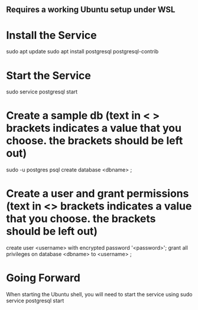## Requires a working Ubuntu setup under WSL

# Install the Service
sudo apt update
sudo apt install postgresql postgresql-contrib

# Start the Service
sudo service postgresql start

# Create a sample db (text in &lt; &gt; brackets indicates a value that you choose.  the brackets should be left out)
sudo -u postgres psql
create database &lt;dbname&gt; ;

# Create a user and grant permissions (text in <> brackets indicates a value that you choose.  the brackets should be left out)
create user &lt;username&gt; with encrypted password '&lt;password&gt;';
grant all privileges on database &lt;dbname&gt; to &lt;username&gt; ; 

# Going Forward
When starting the Ubuntu shell, you will need to start the service using sudo service postgresql start
